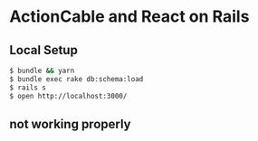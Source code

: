 # ActionCable and React on Rails

## Local Setup

```bash
$ bundle && yarn
$ bundle exec rake db:schema:load
$ rails s
$ open http://localhost:3000/
```

## not working properly


